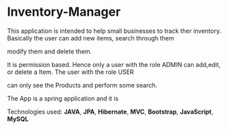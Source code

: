 # Inventory-Manager

This application is intended to help small businesses to track ther inventory. Basically the user can add new items, search through them 

modify them and delete them.

It is permission based. Hence only a user with the role ADMIN can add,edit, or delete a Item. The user with the role USER 

can only see the Products and perform some search.

 The App is a spring application and it is 
 
 Technologies used: **JAVA**, **JPA**, **Hibernate**, **MVC**, **Bootstrap**, **JavaScript**, **MySQL**
